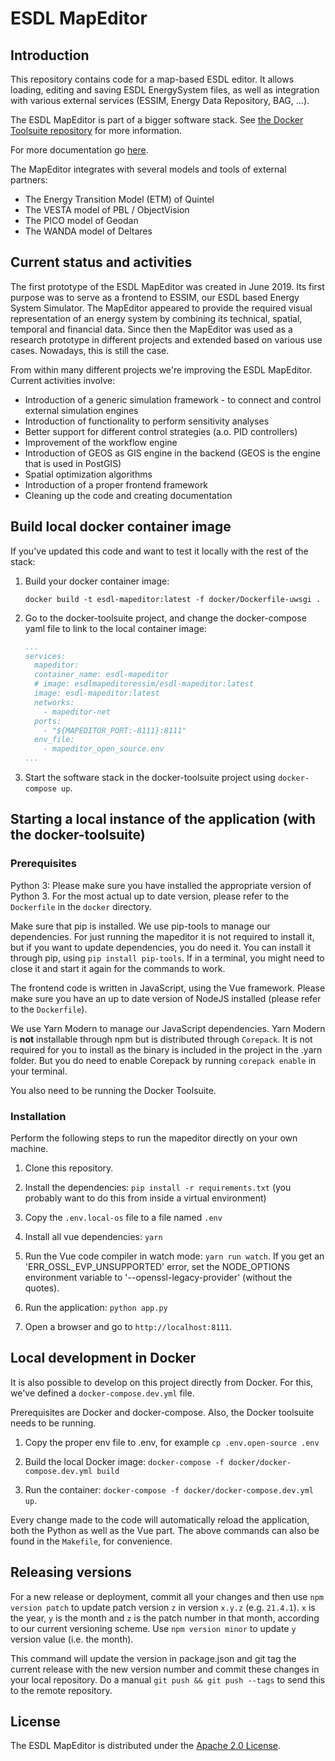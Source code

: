 # ESDL MapEditor

## Introduction

This repository contains code for a map-based ESDL editor. It allows loading, editing and saving ESDL EnergySystem files,
as well as integration with various external services (ESSIM, Energy Data Repository, BAG, ...).

The ESDL MapEditor is part of a bigger software stack. See [the Docker Toolsuite repository](https://github.com/ESDLMapEditorESSIM/docker-toolsuite) for more information.

For more documentation go [here](https://energytransition.gitbook.io/esdl/esdl-based-tools/mapeditor).

The MapEditor integrates with several models and tools of external partners:

- The Energy Transition Model (ETM) of Quintel
- The VESTA model of PBL / ObjectVision
- The PICO model of Geodan
- The WANDA model of Deltares

## Current status and activities

The first prototype of the ESDL MapEditor was created in June 2019. Its first purpose was to serve as a frontend to
ESSIM, our ESDL based Energy System Simulator. The MapEditor appeared to provide the required visual representation of
an energy system by combining its technical, spatial, temporal and financial data. Since then the MapEditor was
used as a research prototype in different projects and extended based on various use cases. Nowadays, this is still
the case.

From within many different projects we're improving the ESDL MapEditor. Current activities involve:

- Introduction of a generic simulation framework - to connect and control external simulation engines 
- Introduction of functionality to perform sensitivity analyses 
- Better support for different control strategies (a.o. PID controllers)
- Improvement of the workflow engine
- Introduction of GEOS as GIS engine in the backend (GEOS is the engine that is used in PostGIS)
- Spatial optimization algorithms
- Introduction of a proper frontend framework
- Cleaning up the code and creating documentation

## Build local docker container image

If you've updated this code and want to test it locally with the rest of the stack:

1. Build your docker container image:

   ```shell
   docker build -t esdl-mapeditor:latest -f docker/Dockerfile-uwsgi .
   ```

2. Go to the docker-toolsuite project, and change the docker-compose yaml file to link to the local container image:

   ```yaml
   ...
   services:
     mapeditor:
     container_name: esdl-mapeditor
     # image: esdlmapeditoressim/esdl-mapeditor:latest
     image: esdl-mapeditor:latest
     networks:
       - mapeditor-net
     ports:
       - "${MAPEDITOR_PORT:-8111}:8111"
     env_file:
       - mapeditor_open_source.env
   ...
   ```

3. Start the software stack in the docker-toolsuite project using `docker-compose up`.

## Starting a local instance of the application (with the docker-toolsuite)

### Prerequisites

Python 3: Please make sure you have installed the appropriate version of Python 3. For the most actual up to date
version, please refer to the `Dockerfile` in the `docker` directory.

Make sure that pip is installed. We use pip-tools to manage our dependencies. For just running the mapeditor it is not
required to install it, but if you want to update dependencies, you do need it. You can install it through pip, using
`pip install pip-tools`. If in a terminal, you might need to close it and start it again for the commands to work.

The frontend code is written in JavaScript, using the Vue framework. Please make sure you have an up to date version of
NodeJS installed (please refer to the `Dockerfile`).

We use Yarn Modern to manage our JavaScript dependencies. Yarn Modern is **not** installable through npm but is
distributed through `Corepack`. It is not required for you to install as the binary is included in the project in the
.yarn folder. But you do need to enable Corepack by running `corepack enable` in your terminal.

You also need to be running the Docker Toolsuite.

### Installation

Perform the following steps to run the mapeditor directly on your own machine.

1. Clone this repository.

2. Install the dependencies: `pip install -r requirements.txt` (you probably want to do this from inside a virtual environment)

3. Copy the `.env.local-os` file to a file named `.env`

4. Install all vue dependencies: `yarn`

5. Run the Vue code compiler in watch mode: `yarn run watch`. If you get an 'ERR_OSSL_EVP_UNSUPPORTED' error, set the NODE_OPTIONS environment variable to '--openssl-legacy-provider' (without the quotes).

6. Run the application: `python app.py`

7. Open a browser and go to `http://localhost:8111`.

## Local development in Docker

It is also possible to develop on this project directly from Docker. For this, we've defined a `docker-compose.dev.yml` file.

Prerequisites are Docker and docker-compose. Also, the Docker toolsuite needs to be running.

1. Copy the proper env file to .env, for example `cp .env.open-source .env`

2. Build the local Docker image: `docker-compose -f docker/docker-compose.dev.yml build`

3. Run the container: `docker-compose -f docker/docker-compose.dev.yml up`.

Every change made to the code will automatically reload the application, both the Python as well as the Vue part. The above commands can also be found in the `Makefile`, for convenience.

## Releasing versions
For a new release or deployment, commit all your changes and then use `npm version patch` to update patch 
version `z` in version `x.y.z` (e.g. `21.4.1`). `x` is the year,
`y` is the month and `z` is the patch number in that month, according to our current versioning scheme.
Use `npm version minor` to update `y` version value (i.e. the month).  

This command will update the version in package.json and git tag the current release with the new version 
number and commit these changes in your local repository. Do a manual `git push && git push --tags` to send
this to the remote repository.


## License

The ESDL MapEditor is distributed under the [Apache 2.0 License](http://www.apache.org/licenses/LICENSE-2.0).
